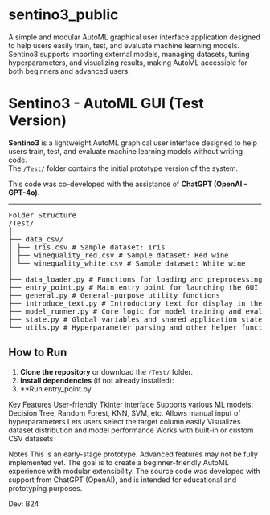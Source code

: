 # sentino3_public
A simple and modular AutoML graphical user interface application designed to help users easily train, test, and evaluate machine learning models. Sentino3 supports importing external models, managing datasets, tuning hyperparameters, and visualizing results, making AutoML accessible for both beginners and advanced users.
# Sentino3 - AutoML GUI (Test Version)

**Sentino3** is a lightweight AutoML graphical user interface designed to help users train, test, and evaluate machine learning models without writing code.  
The `/Test/` folder contains the initial prototype version of the system.

This code was co-developed with the assistance of **ChatGPT (OpenAI - GPT-4o)**.

---
<pre>
Folder Structure
/Test/
│
├── data_csv/
│ ├── Iris.csv # Sample dataset: Iris
│ ├── winequality_red.csv # Sample dataset: Red wine
│ └── winequality_white.csv # Sample dataset: White wine
│
├── data_loader.py # Functions for loading and preprocessing datasets
├── entry_point.py # Main entry point for launching the GUI
├── general.py # General-purpose utility functions
├── introduce_text.py # Introductory text for display in the GUI
├── model_runner.py # Core logic for model training and evaluation
├── state.py # Global variables and shared application state
└── utils.py # Hyperparameter parsing and other helper functions
</pre>

## How to Run

1. **Clone the repository** or download the `/Test/` folder.
2. **Install dependencies** (if not already installed):
3. **Run entry_point.py

Key Features
User-friendly Tkinter interface
Supports various ML models: Decision Tree, Random Forest, KNN, SVM, etc.
Allows manual input of hyperparameters
Lets users select the target column easily
Visualizes dataset distribution and model performance
Works with built-in or custom CSV datasets

Notes
This is an early-stage prototype. Advanced features may not be fully implemented yet.
The goal is to create a beginner-friendly AutoML experience with modular extensibility.
The source code was developed with support from ChatGPT (OpenAI), and is intended for educational and prototyping purposes.

Dev: B24

